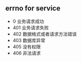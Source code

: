 
## errno for service

- 0 业务请求成功
- 401 业务请求失败
- 402 数据格式或者请求方法错误
- 403 数据库异常
- 405 没有权限
- 406 非法请求
